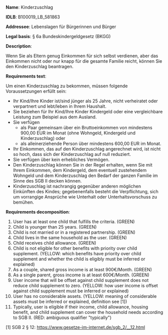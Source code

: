 <b>Name</b>: Kinderzuschlag

<b>IDLB</b>: B100019_LB_581863

<b>Addressee</b>: Lebenslagen für Bürgerinnen und Bürger

<b>Legal basis</b>: § 6a Bundeskindergeldgesetz (BKGG)

<b>Description</b>: 

Wenn Sie als Eltern genug Einkommen für sich selbst verdienen, aber das
Einkommen nicht oder nur knapp für die gesamte Familie reicht, können Sie den
Kinderzuschlag beantragen.

<b>Requirements text</b>:

Um einen Kinderzuschlag zu bekommen, müssen folgende Voraussetzungen erfüllt
sein:

  * Ihr Kind/Ihre Kinder ist/sind jünger als 25 Jahre, nicht verheiratet oder verpartnert und lebt/leben in Ihrem Haushalt.
  * Sie beziehen für Ihr Kind/Ihre Kinder Kindergeld oder eine vergleichbare Leistung zum Beispiel aus dem Ausland.
  * Sie verfügen 
    * als Paar gemeinsam über ein Bruttoeinkommen von mindestens 900,00 EUR im Monat (ohne Wohngeld, Kindergeld und Kinderzuschlag) oder
    * als alleinerziehende Person über mindestens 600,00 EUR im Monat.
  * Ihr Einkommen, das auf den Kinderzuschlag angerechnet wird, ist nicht so hoch, dass sich der Kinderzuschlag auf null reduziert.
  * Sie verfügen über kein erhebliches Vermögen.
  * Den Kinderzuschlag können Sie in der Regel erhalten, wenn Sie mit Ihrem Einkommen, dem Kindergeld, dem eventuell zustehendem Wohngeld und dem Kinderzuschlag den Bedarf der ganzen Familie im Sinne des SGB II decken können.
  * Kinderzuschlag ist nachrangig gegenüber anderen möglichen Einkünften des Kindes; gegebenenfalls besteht die Verpflichtung, sich um vorrangige Ansprüche wie Unterhalt oder Unterhaltsvorschuss zu bemühen.

<b>Requirements decomposition</b>:

1. User has at least one child that fulfills the criteria. (GREEN)
2. Child is younger than 25 years. (GREEN)
3. Child is not married or in a registered partnership. (GREEN)
4. Child lives in the same household as the user. (GREEN)
5. Child receives child allowance. (GREEN)
6. Child is not eligible for other benefits with priority over child supplement. (YELLOW: which benefits have priority over child supplement and whether the child is eligibly must be inferred or explained)
7. As a couple, shared gross income is at least 900€/Month. (GREEN)
8. As a single parent, gross income is at least 600€/Month. (GREEN)
9. User income that will be offset against child supplement does not reduce child supplement to zero. (YELLOW: how user income is offset against child supplement must be inferred or explained)
10. User has no considerable assets. (YELLOW: meaning of considerable assets must be inferred or explained, definition see [1])
11. Typically, user is eligible if their income, child allowance, housing benefit, and child supplement can cover the household needs according to SGB II. (RED: ambiguous qualifier "typically")

[1] SGB 2 § 12: https://www.gesetze-im-internet.de/sgb_2/__12.html
